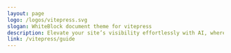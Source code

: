 ```yaml
---
layout: page
logo: /logos/vitepress.svg 
slogan: WhiteBlock document theme for vitepress
description: Elevate your site’s visibility effortlessly with AI, where smart technology meets user-friendly SEO tools.
link: /vitepress/guide
---
```



